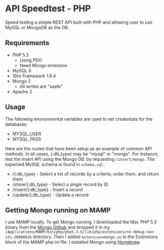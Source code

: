 # API Speedtest - PHP 

Speed testing a simple REST API built with PHP and allowing user to use MySQL or MongoDB as the DB.

## Requirements

- PHP 5.3
	- Using PDO
	- Need Mongo extension
- MySQL 5
- Slim Framework 1.6.4
- Mongo 2
	- All writes are "saafe"
- Apache 2

## Usage

The following environmental variables are used to set credentials for the databases:

- MYSQL_USER
- MYSQL_PASS

Here are the routes that have been setup as an example of common API methods.  In all cases, {:db_type} may be "mysql" or "mongo".  For instance, test the insert API using the Mongo DB. by requesting `/insert/mongo`.  The expected MySQL schema is found in `schema.sql`.

- /{:db_type} - Select a list of records by a criteria, order them, and return them
- /show/{:db_type} - Select a single record by ID
- /insert/{:db_type} - Insert a record
- /update/{:db_type} - Update a record

## Getting Mongo running on MAMP

I use MAMP locally.  To get Mongo running, I downloaded the Mac PHP 5.3 binary from the [Mongo Github](https://github.com/mongodb/mongo-php-driver/downloads) and dropped it in my `/Applications/MAMP/bin/php/php5.3.6/lib/php/extensions/no-debug-non-zts-20090626` directory.  Then I added `extension=mongo.so` to the Extensions block of the MAMP php.ini file. I installed Mongo using [Homebrew](http://mxcl.github.com/homebrew/).